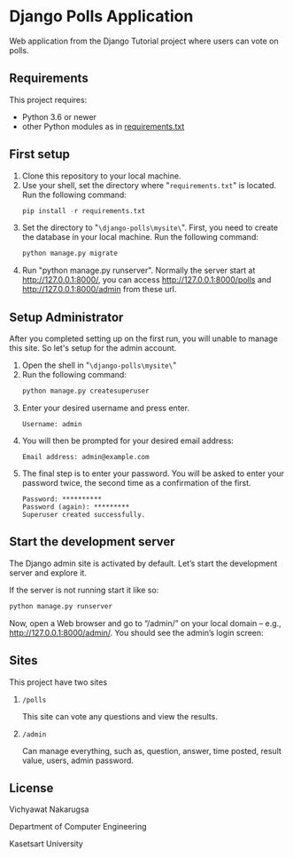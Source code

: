 # Django Polls Application

Web application from the Django Tutorial project where users can vote on polls.

## Requirements

This project requires:

* Python 3.6 or newer
* other Python modules as in [requirements.txt](requirements.txt)

## First setup

1. Clone this repository to your local machine.
2. Use your shell, set the directory where "`requirements.txt`" is located. Run the following command:
    ```python
    pip install -r requirements.txt
    ```
3. Set the directory to "`\django-polls\mysite\`". First, you need to create the database in your local machine. Run the following command:
    ```python
    python manage.py migrate
    ```
4. Run "python manage.py runserver". Normally the server start at http://127.0.0.1:8000/, you can access http://127.0.0.1:8000/polls and http://127.0.0.1:8000/admin from these url.

## Setup Administrator

After you completed setting up on the first run, you will unable to manage this site. So let's setup for the admin account.

1. Open the shell in "`\django-polls\mysite\`"
2. Run the following command: 
    ```python
    python manage.py createsuperuser
    ```
3. Enter your desired username and press enter.
    ```
    Username: admin
    ```
4. You will then be prompted for your desired email address:
    ```
    Email address: admin@example.com
    ```
5. The final step is to enter your password. You will be asked to enter your password twice, the second time as a confirmation of the first.
    ```
    Password: **********
    Password (again): *********
    Superuser created successfully.
    ```

## Start the development server

The Django admin site is activated by default. Let’s start the development server and explore it.

If the server is not running start it like so:

```python
python manage.py runserver
```

Now, open a Web browser and go to “/admin/” on your local domain – e.g., http://127.0.0.1:8000/admin/. You should see the admin’s login screen:

## Sites

This project have two sites

1. `/polls`

    This site can vote any questions and view the results.

2. `/admin`

    Can manage everything, such as,  question, answer, time posted, result value, users, admin password.

## License

Vichyawat Nakarugsa

Department of Computer Engineering

Kasetsart University